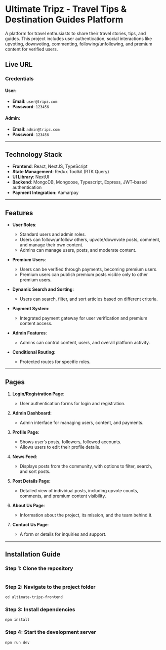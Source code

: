 

# Ultimate Tripz - Travel Tips & Destination Guides Platform

A platform for travel enthusiasts to share their travel stories, tips, and guides. This project includes user authentication, social interactions like upvoting, downvoting, commenting, following/unfollowing, and premium content for verified users.

## Live URL

> 

### Credentials

#### User:

- **Email**: `user@tripz.com`
- **Password**: `123456`

#### Admin:

- **Email**: `admin@tripz.com`
- **Password**: `123456`

---

## Technology Stack

- **Frontend**: React, NextJS, TypeScript
- **State Management**: Redux Toolkit (RTK Query)
- **UI Library**: NextUI
- **Backend**: MongoDB, Mongoose, Typescript, Express, JWT-based authentication
- **Payment Integration**: Aamarpay

---

## Features

- **User Roles**:
  - Standard users and admin roles.
  - Users can follow/unfollow others, upvote/downvote posts, comment, and manage their own content.
  - Admins can manage users, posts, and moderate content.
- **Premium Users**:

  - Users can be verified through payments, becoming premium users.
  - Premium users can publish premium posts visible only to other premium users.

- **Dynamic Search and Sorting**:

  - Users can search, filter, and sort articles based on different criteria.

- **Payment System**:

  - Integrated payment gateway for user verification and premium content access.

- **Admin Features**:

  - Admins can control content, users, and overall platform activity.

- **Conditional Routing**:
  - Protected routes for specific roles.

---

## Pages

1. **Login/Registration Page**:

   - User authentication forms for login and registration.

2. **Admin Dashboard**:

   - Admin interface for managing users, content, and payments.

3. **Profile Page**:

   - Shows user’s posts, followers, followed accounts.
   - Allows users to edit their profile details.

4. **News Feed**:

   - Displays posts from the community, with options to filter, search, and sort posts.

5. **Post Details Page**:

   - Detailed view of individual posts, including upvote counts, comments, and premium content visibility.

6. **About Us Page**:

   - Information about the project, its mission, and the team behind it.

7. **Contact Us Page**:

   - A form or details for inquiries and support.

---

## Installation Guide

### Step 1: Clone the repository

```bash

```

### Step 2: Navigate to the project folder

```
cd ultimate-tripz-frontend
```

### Step 3: Install dependencies

```
npm install
```

### Step 4: Start the development server

```
npm run dev
```
